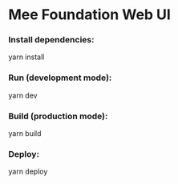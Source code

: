 # Mee Foundation Web UI

### Install dependencies:
yarn install

### Run (development mode):
yarn dev

### Build (production mode):
yarn build

### Deploy:
yarn deploy
